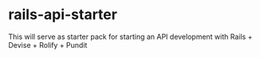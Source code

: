 # rails-api-starter
This will serve as starter pack for starting an API development with Rails + Devise + Rolify + Pundit
